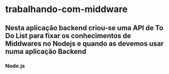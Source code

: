 # trabalhando-com-middware

## Nesta aplicação backend criou-se uma API de To Do List para fixar os conhecimentos de Middwares no Nodejs e quando as devemos usar numa aplicação Backend

### Node.js
